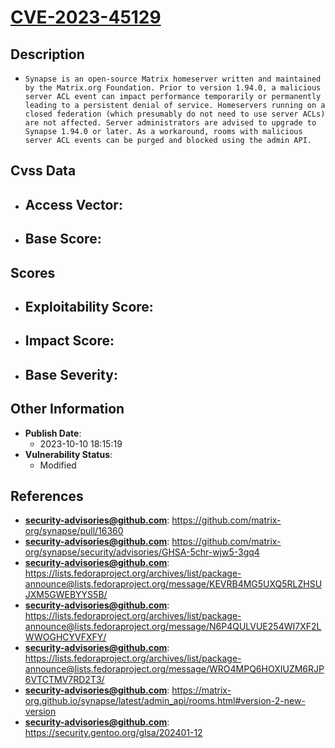 
# [CVE-2023-45129](https://github.com/matrix-org/synapse/pull/16360)

## Description

- `Synapse is an open-source Matrix homeserver written and maintained by the Matrix.org Foundation. Prior to version 1.94.0, a malicious server ACL event can impact performance temporarily or permanently leading to a persistent denial of service. Homeservers running on a closed federation (which presumably do not need to use server ACLs) are not affected. Server administrators are advised to upgrade to Synapse 1.94.0 or later. As a workaround, rooms with malicious server ACL events can be purged and blocked using the admin API.`

## Cvss Data

- **Access Vector**:
  - 
- **Base Score**:
  - 

## Scores

- **Exploitability Score**:
  - 
- **Impact Score**:
  - 
- **Base Severity**:
  - 

## Other Information

- **Publish Date**:
  - 2023-10-10 18:15:19
- **Vulnerability Status**:
  - Modified

## References

- **security-advisories@github.com**: https://github.com/matrix-org/synapse/pull/16360
- **security-advisories@github.com**: https://github.com/matrix-org/synapse/security/advisories/GHSA-5chr-wjw5-3gq4
- **security-advisories@github.com**: https://lists.fedoraproject.org/archives/list/package-announce@lists.fedoraproject.org/message/KEVRB4MG5UXQ5RLZHSUJXM5GWEBYYS5B/
- **security-advisories@github.com**: https://lists.fedoraproject.org/archives/list/package-announce@lists.fedoraproject.org/message/N6P4QULVUE254WI7XF2LWWOGHCYVFXFY/
- **security-advisories@github.com**: https://lists.fedoraproject.org/archives/list/package-announce@lists.fedoraproject.org/message/WRO4MPQ6HOXIUZM6RJP6VTCTMV7RD2T3/
- **security-advisories@github.com**: https://matrix-org.github.io/synapse/latest/admin_api/rooms.html#version-2-new-version
- **security-advisories@github.com**: https://security.gentoo.org/glsa/202401-12
